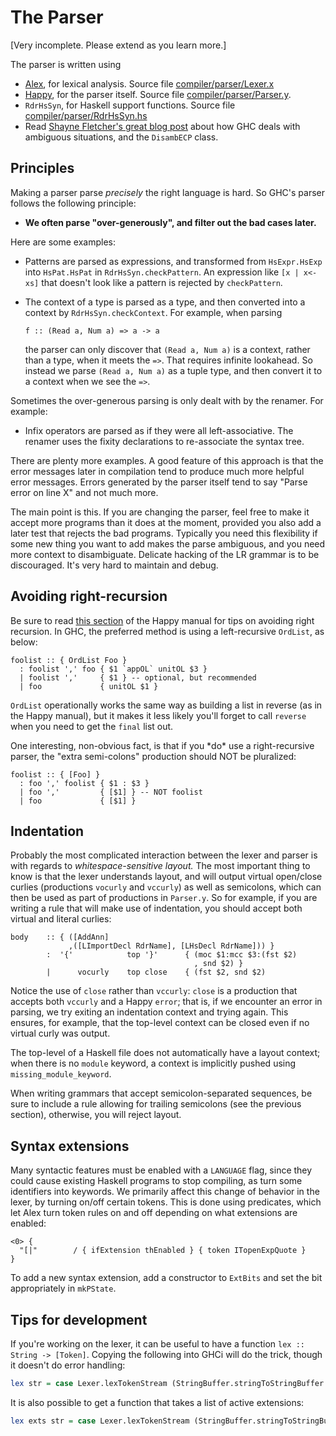 # The Parser


\[Very incomplete.  Please extend as you learn more.\]


The parser is written using

- [Alex](http://www.haskell.org/alex/), for lexical analysis.  Source file [compiler/parser/Lexer.x](https://gitlab.haskell.org/ghc/ghc/tree/master/compiler/parser/Lexer.x)
- [Happy](http://www.haskell.org/happy/), for the parser itself.  Source file [compiler/parser/Parser.y](https://gitlab.haskell.org/ghc/ghc/tree/master/compiler/parser/Parser.y).
- `RdrHsSyn`, for Haskell support functions.  Source file [compiler/parser/RdrHsSyn.hs](https://gitlab.haskell.org/ghc/ghc/tree/master/compiler/parser/RdrHsSyn.hs)
- Read [Shayne Fletcher's great blog post](https://blog.shaynefletcher.org/2020/04/syntactic-ambiguity-resolution-in-ghc.html) about how GHC deals with ambiguous situations, and the `DisambECP` class.

## Principles


Making a parser parse *precisely* the right language is hard.  So GHC's parser follows the following principle:

- **We often parse "over-generously", and filter out the bad cases later.**


Here are some examples:

- Patterns are parsed as expressions, and transformed from `HsExpr.HsExp` into `HsPat.HsPat` in `RdrHsSyn.checkPattern`.  An expression like `[x | x<-xs]` that doesn't look like a pattern is rejected by `checkPattern`.

- The context of a type is parsed as a type, and then converted into a context by `RdrHsSyn.checkContext`.  For example, when parsing

  ```wiki
  f :: (Read a, Num a) => a -> a
  ```

  the parser can only discover that `(Read a, Num a)` is a context, rather than a type, when it meets the `=>`.  That requires infinite lookahead.  So instead we parse `(Read a, Num a)` as a tuple type, and then convert it to a context when we see the `=>`.


Sometimes the over-generous parsing is only dealt with by the renamer.  For example:

- Infix operators are parsed as if they were all left-associative. The renamer uses the fixity declarations to re-associate the syntax tree.


There are plenty more examples.  A good feature of this approach is that the error messages later in compilation tend to produce much more helpful error messages.  Errors generated by the parser itself tend to say "Parse error on line X" and not much more.


The main point is this.  If you are changing the parser, feel free to make it accept more programs than it does at the moment, provided you also add a later test that rejects the bad programs.  Typically you need this flexibility if some new thing you want to add makes the parse ambiguous, and you need more context to disambiguate.  Delicate hacking of the LR grammar is to be discouraged.  It's very hard to maintain and debug.

## Avoiding right-recursion


Be sure to read [this section](https://www.haskell.org/happy/doc/html/sec-sequences.html) of the Happy manual for tips on avoiding right recursion.  In GHC, the preferred method is using a left-recursive `OrdList`, as below:

```wiki
foolist :: { OrdList Foo }
  : foolist ',' foo { $1 `appOL` unitOL $3 }
  | foolist ','     { $1 } -- optional, but recommended
  | foo             { unitOL $1 }
```

`OrdList` operationally works the same way as building a list in reverse (as in the Happy manual), but it makes it less likely you'll forget to call `reverse` when you need to get the `final` list out.


One interesting, non-obvious fact, is that if you \*do\* use a right-recursive parser, the "extra semi-colons" production should NOT be pluralized:

```wiki
foolist :: { [Foo] }
  : foo ',' foolist { $1 : $3 }
  | foo ','         { [$1] } -- NOT foolist
  | foo             { [$1] }
```

## Indentation


Probably the most complicated interaction between the lexer and parser is with regards to *whitespace-sensitive layout.* The most important thing to know is that the lexer understands layout, and will output virtual open/close curlies (productions `vocurly` and `vccurly`) as well as semicolons, which can then be used as part of productions in `Parser.y`.  So for example, if you are writing a rule that will make use of indentation, you should accept both virtual and literal curlies:

```wiki
body    :: { ([AddAnn]                                                             
             ,([LImportDecl RdrName], [LHsDecl RdrName])) }                      
        :  '{'            top '}'      { (moc $1:mcc $3:(fst $2)                   
                                         , snd $2) }                             
        |      vocurly    top close    { (fst $2, snd $2) 
```


Notice the use of `close` rather than `vccurly`: `close` is a production that accepts both `vccurly` and a Happy `error`; that is, if we encounter an error in parsing, we try exiting an indentation context and trying again. This ensures, for example, that the top-level context can be closed even if no virtual curly was output.


The top-level of a Haskell file does not automatically have a layout context; when there is no `module` keyword, a context is implicitly pushed using `missing_module_keyword`.


When writing grammars that accept semicolon-separated sequences, be sure to include a rule allowing for trailing semicolons (see the previous section), otherwise, you will reject layout.

## Syntax extensions


Many syntactic features must be enabled with a `LANGUAGE` flag, since they could cause existing Haskell programs to stop compiling, as turn some identifiers into keywords. We primarily affect this change of behavior in the lexer, by turning on/off certain tokens. This is done using predicates, which let Alex turn token rules on and off depending on what extensions are enabled:

```wiki
<0> {                                                                              
  "[|"        / { ifExtension thEnabled } { token ITopenExpQuote } 
}
```


To add a new syntax extension, add a constructor to `ExtBits` and set the bit appropriately in `mkPState`.

## Tips for development

If you're working on the lexer, it can be useful to have a function `lex :: String -> [Token]`. Copying the following into GHCi will do the trick, though it doesn't do error handling:

```Haskell
lex str = case Lexer.lexTokenStream (StringBuffer.stringToStringBuffer str) (SrcLoc.mkRealSrcLoc (FastString.fsLit "") 0 0) DynFlags.unsafeGlobalDynFlags of Lexer.POk _ a -> Prelude.map (\l -> case l of (SrcLoc.L _ e) -> e) a
```

It is also possible to get a function that takes a list of active extensions:

```Haskell
lex exts str = case Lexer.lexTokenStream (StringBuffer.stringToStringBuffer str) (SrcLoc.mkRealSrcLoc (FastString.fsLit "") 0 0) (Data.List.foldl' DynFlags.xopt_set DynFlags.unsafeGlobalDynFlags exts) of Lexer.POk _ a -> Prelude.map (\l -> case l of (SrcLoc.L _ e) -> e) a
```